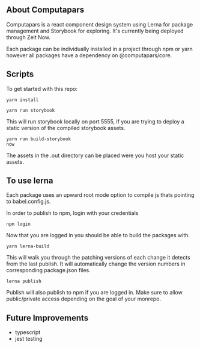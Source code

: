 ## About Computapars

Computapars is a react component design system using Lerna for package management and Storybook for exploring.
It's currently being deployed through Zeit Now.

Each package can be individually installed in a project through npm or yarn however all packages have a dependency on @computapars/core.

## Scripts

To get started with this repo:

```
yarn install
```

```
yarn run storybook
```

This will run storybook locally on port 5555, if you are trying to deploy a static version of the compiled storybook assets.

```
yarn run build-storybook
now
```

The assets in the .out directory can be placed were you host your static assets.

## To use lerna

Each package uses an upward root mode option to compile js thats pointing to babel.config.js.

In order to publish to npm, login with your credentials

```
npm login
```

Now that you are logged in you should be able to build the packages with.

```
yarn lerna-build
```

This will walk you through the patching versions of each change it detects from the last publish.
It will automatically change the version numbers in corresponding package.json files.

```
lerna publish
```

Publish will also publish to npm if you are logged in.
Make sure to allow public/private access depending on the goal of your monrepo.

## Future Improvements

-   typescript
-   jest testing
